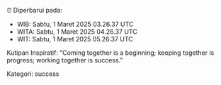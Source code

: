⏰ Diperbarui pada:
- WIB: Sabtu, 1 Maret 2025 03.26.37 UTC
- WITA: Sabtu, 1 Maret 2025 04.26.37 UTC
- WIT: Sabtu, 1 Maret 2025 05.26.37 UTC

Kutipan Inspiratif:
"Coming together is a beginning; keeping together is progress; working together is success."


Kategori: success


